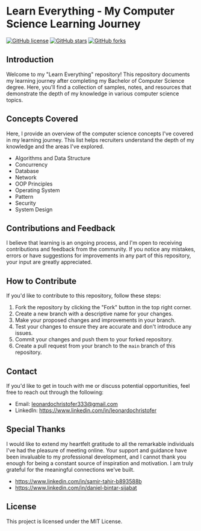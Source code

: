 # Learn Everything - My Computer Science Learning Journey

[![GitHub license](https://img.shields.io/badge/license-MIT-blue.svg)](https://github.com/leonardochristofer/learn-everything/blob/main/LICENSE)
[![GitHub stars](https://img.shields.io/github/stars/leonardochristofer/learn-everything)](https://github.com/leonardochristofer/learn-everything/stargazers)
[![GitHub forks](https://img.shields.io/github/forks/leonardochristofer/learn-everything)](https://github.com/leonardochristofer/learn-everything/network)

## Introduction

Welcome to my "Learn Everything" repository! This repository documents my learning journey after completing my Bachelor of Computer Science degree. Here, you'll find a collection of samples, notes, and resources that demonstrate the depth of my knowledge in various computer science topics.

## Concepts Covered

Here, I provide an overview of the computer science concepts I've covered in my learning journey. This list helps recruiters understand the depth of my knowledge and the areas I've explored.

- Algorithms and Data Structure
- Concurrency
- Database
- Network
- OOP Principles
- Operating System
- Pattern
- Security
- System Design

## Contributions and Feedback

I believe that learning is an ongoing process, and I'm open to receiving contributions and feedback from the community. If you notice any mistakes, errors or have suggestions for improvements in any part of this repository, your input are greatly appreciated.

## How to Contribute

If you'd like to contribute to this repository, follow these steps:

1. Fork the repository by clicking the "Fork" button in the top right corner.
2. Create a new branch with a descriptive name for your changes.
3. Make your proposed changes and improvements in your branch.
4. Test your changes to ensure they are accurate and don't introduce any issues.
5. Commit your changes and push them to your forked repository.
6. Create a pull request from your branch to the `main` branch of this repository.

## Contact

If you'd like to get in touch with me or discuss potential opportunities, feel free to reach out through the following:

- Email: leonardochristofer333@gmail.com
- LinkedIn: https://www.linkedin.com/in/leonardochristofer

## Special Thanks

I would like to extend my heartfelt gratitude to all the remarkable individuals I've had the pleasure of meeting online. Your support and guidance have been invaluable to my professional development, and I cannot thank you enough for being a constant source of inspiration and motivation. I am truly grateful for the meaningful connections we've built.

- https://www.linkedin.com/in/samir-tahir-b893588b
- https://www.linkedin.com/in/daniel-bintar-sijabat

## License

This project is licensed under the MIT License.
